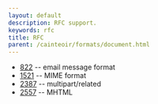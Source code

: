 ```yaml
---
layout: default
description: RFC support.
keywords: rfc
title: RFC
parent: /cainteoir/formats/document.html
---
```


*  [822](rfc822) -- email message format
*  [1521](rfc1521) -- MIME format
*  [2387](rfc2387) -- multipart/related
*  [2557](rfc2557) -- MHTML
